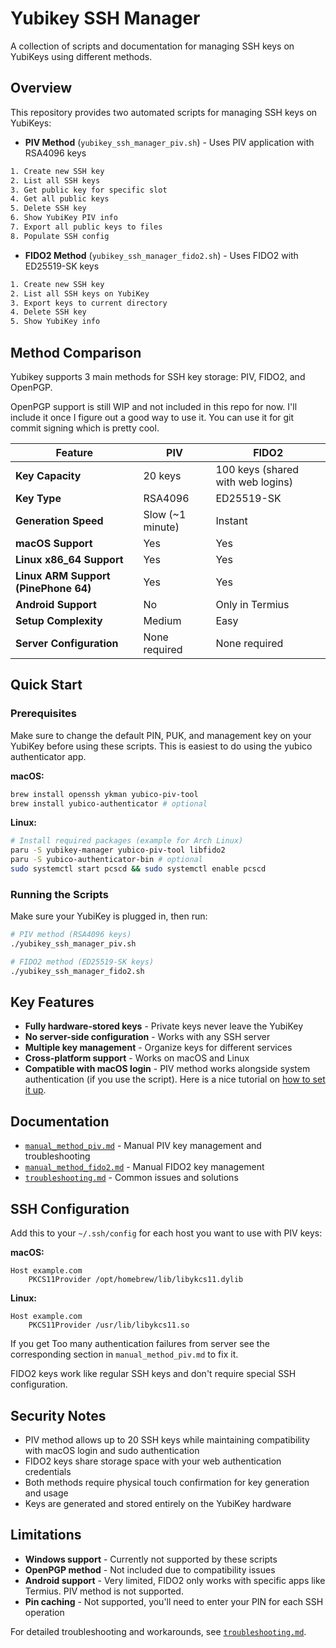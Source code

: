 # Yubikey SSH Manager

A collection of scripts and documentation for managing SSH keys on YubiKeys using different methods.

## Overview

This repository provides two automated scripts for managing SSH keys on YubiKeys:

- **PIV Method** (`yubikey_ssh_manager_piv.sh`) - Uses PIV application with RSA4096 keys

```txt
1. Create new SSH key
2. List all SSH keys
3. Get public key for specific slot
4. Get all public keys
5. Delete SSH key
6. Show YubiKey PIV info
7. Export all public keys to files
8. Populate SSH config
```

- **FIDO2 Method** (`yubikey_ssh_manager_fido2.sh`) - Uses FIDO2 with ED25519-SK keys

```txt
1. Create new SSH key
2. List all SSH keys on YubiKey
3. Export keys to current directory
4. Delete SSH key
5. Show YubiKey info
```

## Method Comparison

Yubikey supports 3 main methods for SSH key storage: PIV, FIDO2, and OpenPGP.

OpenPGP support is still WIP and not included in this repo for now. I'll include it once I figure out a good way to use it. You can use it for git commit signing which is pretty cool. 

| Feature | PIV | FIDO2 |
|---------|-----|-------|
| **Key Capacity** | 20 keys | 100 keys (shared with web logins) |
| **Key Type** | RSA4096 | ED25519-SK |
| **Generation Speed** | Slow (~1 minute) | Instant |
| **macOS Support** | Yes | Yes |
| **Linux x86_64 Support** | Yes | Yes |
| **Linux ARM Support (PinePhone 64)** | Yes | Yes |
| **Android Support** | No | Only in Termius |
| **Setup Complexity** | Medium | Easy |
| **Server Configuration** | None required | None required |

## Quick Start

### Prerequisites

Make sure to change the default PIN, PUK, and management key on your YubiKey before using these scripts. This is easiest to do using the yubico authenticator app.

**macOS:**
```bash
brew install openssh ykman yubico-piv-tool
brew install yubico-authenticator # optional
```

**Linux:**
```bash
# Install required packages (example for Arch Linux)
paru -S yubikey-manager yubico-piv-tool libfido2
paru -S yubico-authenticator-bin # optional
sudo systemctl start pcscd && sudo systemctl enable pcscd
```

### Running the Scripts

Make sure your YubiKey is plugged in, then run:

```bash
# PIV method (RSA4096 keys)
./yubikey_ssh_manager_piv.sh

# FIDO2 method (ED25519-SK keys)
./yubikey_ssh_manager_fido2.sh
```

## Key Features

- **Fully hardware-stored keys** - Private keys never leave the YubiKey
- **No server-side configuration** - Works with any SSH server
- **Multiple key management** - Organize keys for different services
- **Cross-platform support** - Works on macOS and Linux
- **Compatible with macOS login** - PIV method works alongside system authentication (if you use the script). Here is a nice tutorial on [how to set it up](https://support.yubico.com/hc/en-us/articles/360016649059-YubiKey-for-macOS-login).

## Documentation

- [`manual_method_piv.md`](manual_method_piv.md) - Manual PIV key management and troubleshooting
- [`manual_method_fido2.md`](manual_method_fido2.md) - Manual FIDO2 key management
- [`troubleshooting.md`](troubleshooting.md) - Common issues and solutions

## SSH Configuration

Add this to your `~/.ssh/config` for each host you want to use with PIV keys:

**macOS:**
```ssh
Host example.com
    PKCS11Provider /opt/homebrew/lib/libykcs11.dylib
```

**Linux:**
```ssh
Host example.com
    PKCS11Provider /usr/lib/libykcs11.so
```

If you get Too many authentication failures from server see the corresponding section in `manual_method_piv.md` to fix it.

FIDO2 keys work like regular SSH keys and don't require special SSH configuration.

## Security Notes

- PIV method allows up to 20 SSH keys while maintaining compatibility with macOS login and sudo authentication
- FIDO2 keys share storage space with your web authentication credentials
- Both methods require physical touch confirmation for key generation and usage
- Keys are generated and stored entirely on the YubiKey hardware

## Limitations

- **Windows support** - Currently not supported by these scripts
- **OpenPGP method** - Not included due to compatibility issues
- **Android support** - Very limited, FIDO2 only works with specific apps like Termius. PIV method is not supported. 
- **Pin caching** - Not supported, you'll need to enter your PIN for each SSH operation

For detailed troubleshooting and workarounds, see [`troubleshooting.md`](troubleshooting.md).